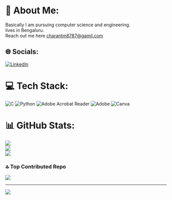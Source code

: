 # 💫 About Me:
Basically I am pursuing computer science and engineering.<br>lives in Bengaluru.<br>Reach out me here charantm8787@gamil.com


## 🌐 Socials:
[![LinkedIn](https://img.shields.io/badge/LinkedIn-%230077B5.svg?logo=linkedin&logoColor=white)](https://linkedin.com/in/www.linkedin.com/in/charantm) 

# 💻 Tech Stack:
![C](https://img.shields.io/badge/c-%2300599C.svg?style=for-the-badge&logo=c&logoColor=white) ![Python](https://img.shields.io/badge/python-3670A0?style=for-the-badge&logo=python&logoColor=ffdd54) ![Adobe Acrobat Reader](https://img.shields.io/badge/Adobe%20Acrobat%20Reader-EC1C24.svg?style=for-the-badge&logo=Adobe%20Acrobat%20Reader&logoColor=white) ![Adobe](https://img.shields.io/badge/adobe-%23FF0000.svg?style=for-the-badge&logo=adobe&logoColor=white) ![Canva](https://img.shields.io/badge/Canva-%2300C4CC.svg?style=for-the-badge&logo=Canva&logoColor=white)
# 📊 GitHub Stats:
![](https://github-readme-stats.vercel.app/api?username=charantm7&theme=vision-friendly-dark&hide_border=false&include_all_commits=false&count_private=false)<br/>
![](https://github-readme-streak-stats.herokuapp.com/?user=charantm7&theme=vision-friendly-dark&hide_border=false)<br/>
![](https://github-readme-stats.vercel.app/api/top-langs/?username=charantm7&theme=vision-friendly-dark&hide_border=false&include_all_commits=false&count_private=false&layout=compact)

### 🔝 Top Contributed Repo
![](https://github-contributor-stats.vercel.app/api?username=charantm7&limit=5&theme=dark&combine_all_yearly_contributions=true)

---
[![](https://visitcount.itsvg.in/api?id=charantm7&label=Profile%20Views&color=12&icon=0&pretty=true)](https://visitcount.itsvg.in)
<!-- Proudly created with GPRM ( https://gprm.itsvg.in ) -->

